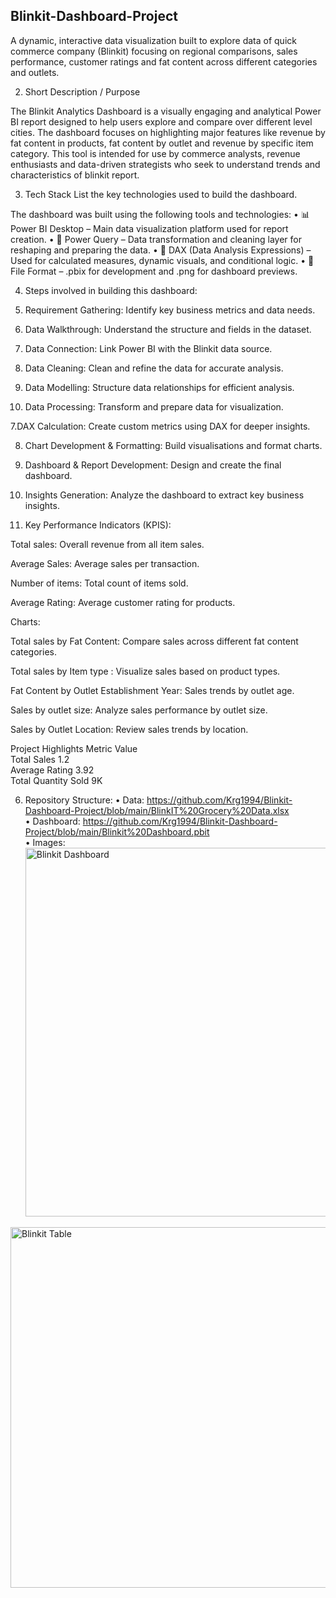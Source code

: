 Blinkit-Dashboard-Project
------------------------------
A dynamic, interactive data visualization built to explore data of quick commerce company (Blinkit) focusing on regional comparisons, sales performance, customer ratings and fat content across different categories and outlets. 


2. Short Description / Purpose

The Blinkit Analytics Dashboard is a visually engaging and analytical Power BI report designed to help users explore and compare over different level cities. The dashboard focuses on highlighting major features like revenue by fat content in products, fat content by outlet and revenue by specific item category. This tool is intended for use by commerce analysts, revenue enthusiasts and data-driven strategists who seek to understand trends and characteristics of blinkit report.

3. Tech Stack
List the key technologies used to build the dashboard.

The dashboard was built using the following tools and technologies:
• 📊 Power BI Desktop – Main data visualization platform used for report creation.
• 📂 Power Query – Data transformation and cleaning layer for reshaping and preparing the data.
• 🧠 DAX (Data Analysis Expressions) – Used for calculated measures, dynamic visuals, and conditional logic.
• 📁 File Format – .pbix for development and .png for dashboard previews.

4. Steps involved in building this dashboard:
   
1. Requirement Gathering: Identify key business metrics and data needs.

2. Data Walkthrough: Understand the structure and fields in the dataset.

3. Data Connection: Link Power BI with the Blinkit data source.

4. Data Cleaning: Clean and refine the data for accurate analysis.

5. Data Modelling: Structure data relationships for efficient analysis.

6. Data Processing: Transform and prepare data for visualization.

7.DAX Calculation: Create custom metrics using DAX for deeper insights.

8. Chart Development & Formatting: Build visualisations and format charts.

9. Dashboard & Report Development: Design and create the final dashboard.

10. Insights Generation: Analyze the dashboard to extract key business insights.

5. Key Performance Indicators (KPIS):

Total sales: Overall revenue from all item sales.

Average Sales: Average sales per transaction.

Number of items: Total count of items sold.

Average Rating: Average customer rating for products.

Charts:

Total sales by Fat Content: Compare sales across different fat content categories.

Total sales by Item type : Visualize sales based on product types.

Fat Content by Outlet Establishment Year: Sales trends by outlet age.

Sales by outlet size: Analyze sales performance by outlet size.

Sales by Outlet Location: Review sales trends by location.

Project Highlights Metric Value <Br />
Total Sales 1.2 <Br />
Average Rating 3.92 <Br />
Total Quantity Sold 9K

6. Repository Structure:
• Data: https://github.com/Krg1994/Blinkit-Dashboard-Project/blob/main/BlinkIT%20Grocery%20Data.xlsx <Br />
• Dashboard: https://github.com/Krg1994/Blinkit-Dashboard-Project/blob/main/Blinkit%20Dashboard.pbit <Br />
• Images:<Br />
  <img width="590" alt="Blinkit Dashboard" src="https://github.com/user-attachments/assets/b95031e7-fe0b-4093-87f3-ede62f14fcb0" /> <Br />
  <img width="577" alt="Blinkit Table" src="https://github.com/user-attachments/assets/0cbd7b8c-b274-4f2e-9c9e-9ab650a33acf" />

